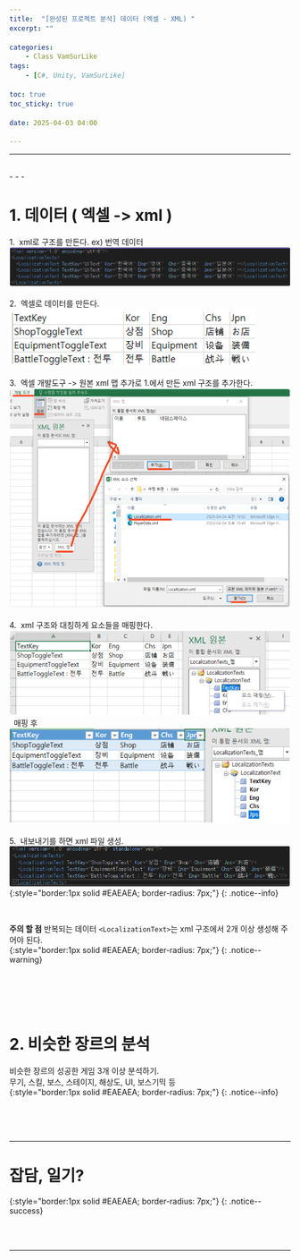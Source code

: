 ```yaml
---
title:  "[완성된 프로젝트 분석] 데이터 (엑셀 - XML) "
excerpt: ""

categories:
    - Class VamSurLike
tags:
    - [C#, Unity, VamSurLike]

toc: true
toc_sticky: true
 
date: 2025-04-03 04:00

---
```

- - -


<br>
- - - 

<!--&nbsp;🔹 ✔ ✅  -->

# 1. 데이터 ( 엑셀 -> xml )
1.&nbsp;&nbsp;xml로 구조를 만든다. ex) 번역 데이터  
![Image](https://github.com/levell1/levell1.github.io/blob/main/Image/VamClass21/1.png?raw=true)  
&nbsp;&nbsp;  
2.&nbsp;&nbsp;엑셀로 데이터를 만든다.  
![Image](https://github.com/levell1/levell1.github.io/blob/main/Image/VamClass21/2.png?raw=true)  
&nbsp;  
3.&nbsp;&nbsp;엑셀 개발도구 -> 원본 xml 맵 추가로 1.에서 만든 xml 구조를 추가한다.  
![Image](https://github.com/levell1/levell1.github.io/blob/main/Image/VamClass21/3.png?raw=true)  
&nbsp;  
4.&nbsp;&nbsp;xml 구조와 대칭하게 요소들을 매핑한다.  
![Image](https://github.com/levell1/levell1.github.io/blob/main/Image/VamClass21/4.png?raw=true)  
&nbsp;&nbsp;매핑 후  
![Image](https://github.com/levell1/levell1.github.io/blob/main/Image/VamClass21/5.png?raw=true)  
&nbsp;  
5.&nbsp;&nbsp;내보내기를 하면 xml 파일 생성.  
![Image](https://github.com/levell1/levell1.github.io/blob/main/Image/VamClass21/6.png?raw=true)  
{:style="border:1px solid #EAEAEA; border-radius: 7px;"}
{: .notice--info}  
 

<br>

**주의 할 점**
반복되는 데이터 `<LocalizationText>`는 xml 구조에서 2개 이상 생성해 주어야 된다.  
{:style="border:1px solid #EAEAEA; border-radius: 7px;"}
{: .notice--warning}  

<br><br><br><br>

# 2. 비슷한 장르의 분석
비슷한 장르의 성공한 게임 3개 이상 분석하기.  
무기, 스킬, 보스, 스테이지, 해상도, UI, 보스기믹 등  
{:style="border:1px solid #EAEAEA; border-radius: 7px;"}
{: .notice--info}

<br><br><br>
- - - 

# 잡담, 일기?
{:style="border:1px solid #EAEAEA; border-radius: 7px;"}
{: .notice--success}  


<br><br>
- - -